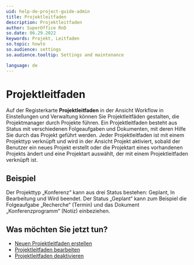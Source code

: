 ```yaml
---
uid: help-de-project-guide-admin
title: Projektleitfaden
description: Projektleitfaden
author: SuperOffice RnD
so.date: 06.29.2022
keywords: Projekt, Leitfaden
so.topic: howto
so.audience: settings
so.audience.tooltip: Settings and maintenance

language: de
---
```


# Projektleitfaden

Auf der Registerkarte **Projektleitfaden** in der Ansicht Workflow in Einstellungen und Verwaltung können Sie Projektleitfäden gestalten, die Projektmanager durch Projekte führen. Ein Projektleitfaden besteht aus Status mit verschiedenen Folgeaufgaben und Dokumenten, mit deren Hilfe Sie durch das Projekt geführt werden. Jeder Projektleitfaden ist mit einem Projekttyp verknüpft und wird in der Ansicht Projekt aktiviert, sobald der Benutzer ein neues Projekt erstellt oder die Projektart eines vorhandenen Projekts ändert und eine Projektart auswählt, der mit einem Projektleitfaden verknüpft ist.

## Beispiel

Der Projekttyp „Konferenz“ kann aus drei Status bestehen: Geplant, In Bearbeitung und Wird beendet. Der Status „Geplant“ kann zum Beispiel die Folgeaufgabe „Recherche“ (Termin) und das Dokument „Konferenzprogramm“ (Notiz) einbeziehen.

## Was möchten Sie jetzt tun?

* [Neuen Projektleitfaden erstellen][1]
* [Projektleitfaden bearbeiten][2]
* [Projektleitfaden deaktivieren][3]

<!-- Referenced links -->
[1]: ../project-guide/create.md
[2]: ../project-guide/edit.md
[3]: ../project-guide/deactivate.md

<!-- Referenced images -->